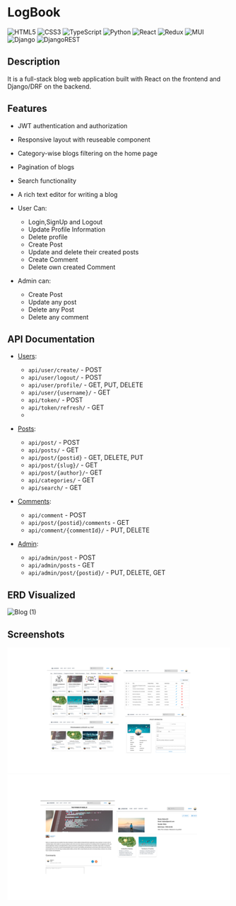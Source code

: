 # LogBook
![HTML5](https://img.shields.io/badge/html5-%23E34F26.svg?style=for-the-badge&logo=html5&logoColor=white)
![CSS3](https://img.shields.io/badge/css3-%231572B6.svg?style=for-the-badge&logo=css3&logoColor=white)
![TypeScript](https://img.shields.io/badge/TypeScript-007ACC?style=for-the-badge&logo=typescript&logoColor=white)
![Python](https://img.shields.io/badge/Python-3776AB?style=for-the-badge&logo=python&logoColor=white)
![React](https://img.shields.io/badge/React-20232A?style=for-the-badge&logo=react&logoColor=61DAFB)
![Redux](https://img.shields.io/badge/redux-%23593d88.svg?style=for-the-badge&logo=redux&logoColor=white)
![MUI](https://img.shields.io/badge/MUI-%230081CB.svg?style=for-the-badge&logo=mui&logoColor=white)
![Django](https://img.shields.io/badge/Django-092E20?style=for-the-badge&logo=django&logoColor=white)
![DjangoREST](https://img.shields.io/badge/DJANGO-REST-ff1709?style=for-the-badge&logo=django&logoColor=white&color=ff1709&labelColor=gray)


## Description <a name="description"></a>

It is a full-stack blog web application built with React on the frontend and Django/DRF on the backend.

## Features
- JWT authentication and authorization
- Responsive layout with reuseable component
- Category-wise blogs filtering on the home page
- Pagination of blogs
- Search functionality 
- A rich text editor for writing a blog

- User Can:
  - Login,SignUp and Logout
  - Update Profile Information
  - Delete profile
  - Create Post
  - Update and delete their created posts
  - Create Comment 
  - Delete own created Comment
  
- Admin can:
  - Create Post
  - Update any post
  - Delete any Post
  - Delete any comment


## API Documentation <a name="api-documentation"></a>
- <ins>Users</ins>:
  - `api/user/create/`  - POST
  - `api/user/logout/`  - POST
  - `api/user/profile/` - GET, PUT, DELETE
  - `api/user/{username}/` - GET
  - `api/token/` - POST
  - `api/token/refresh/` - GET
  - 

- <ins>Posts</ins>:
  - `api/post/`  - POST
  - `api/posts/` - GET
  - `api/post/{postid}` - GET, DELETE, PUT
  - `api/post/{slug}/`  - GET
  - `api/post/{author}/`- GET
  - `api/categories/`   - GET
  - `api/search/`       - GET

- <ins>Comments</ins>:
  - `api/comment` - POST
  - `api/post/{postid}/comments` - GET
  - `api/comment/{commentId}/` - PUT, DELETE

- <ins>Admin</ins>:
  - `api/admin/post` - POST
  - `api/admin/posts` - GET
  - `api/admin/post/{postid}/` - PUT, DELETE, GET




## ERD Visualized <a name="erd-vis"></a>
![Blog (1)](https://user-images.githubusercontent.com/50201920/235182915-308341b6-1e4d-43d0-b855-71ec73a48b9c.jpeg)


## Screenshots <a name="screenshots"></a>
![](doc//p1.png)
![](doc//p2.png)
